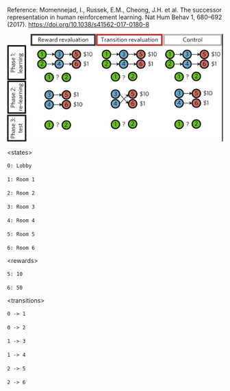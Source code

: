 Reference: Momennejad, I., Russek, E.M., Cheong, J.H. et al.
The successor representation in human reinforcement learning. Nat Hum Behav 1, 680–692 (2017). 
https://doi.org/10.1038/s41562-017-0180-8

![n6line](./ordRooms.png)

\<states>

    0: Lobby

    1: Room 1

    2: Room 2

    3: Room 3

    4: Room 4

    5: Room 5

    6: Room 6

\<rewards>

    5: 10

    6: 50

\<transitions>

    0 -> 1

    0 -> 2

    1 -> 3

    1 -> 4

    2 -> 5

    2 -> 6        
